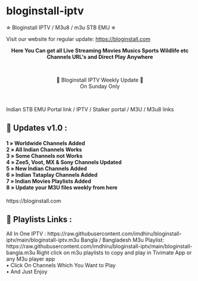 # bloginstall-iptv
✯ Bloginstall IPTV / M3u8 / m3u STB EMU ✯

Visit our website for regular update: https://bloginstall.com
<p align="center"><b>Here You Can get all Live Streaming Movies Musics Sports Wildlife etc Channels URL's and Direct Play Anywhere</b></p><br>

<p align="center">🔕 Bloginstall IPTV Weekly Update 🔕 <br> On Sunday Only</p><br>

<p>Indian STB EMU Portal link / IPTV / Stalker portal / M3U / M3u8 links</p>
<h2> 🍃 Updates v1.0 : </h2>
 
<h4>

1 » Worldwide Channels Added<br>
2 » All Indian Channels Works<br>
3 » Some Channels not Works<br>
4 » Zee5, Voot, MX & Sony Channels Updated<br>
5 » New Indian Channels Added<br>
6 » Indian Tataplay Channels Added<br>
7 » Indian Movies Playlists Added<br> 
8 » Update your M3U files weekly from here<br>

</h4>
https://bloginstall.com
<br> 

<h2> 📙 Playlists Links : </h2>
 All In One IPTV :     https://raw.githubusercontent.com/imdhiru/bloginstall-iptv/main/bloginstall-iptv.m3u
 Bangla / Bangladesh M3u Playlist: https://raw.githubusercontent.com/imdhiru/bloginstall-iptv/main/bloginstall-bangla.m3u
  Right click on m3u playlists to copy and play in Tivimate App or any M3u player app<br>
• Click On Channels Which You Want to Play<br>
• And Just Enjoy
